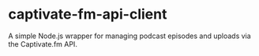 # captivate-fm-api-client
A simple Node.js wrapper for managing podcast episodes and uploads via the Captivate.fm API.
